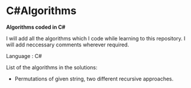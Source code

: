 # C#Algorithms
**Algorithms coded in C#**

I will add all the algorithms which I code while learning to this repository. I will add neccessary comments wherever required.

Language : C#

List of the algorithms in the solutions:
  - Permutations of given string, two different recursive approaches.
